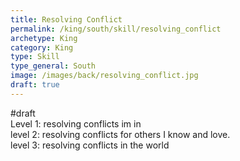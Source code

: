 ```yaml
---
title: Resolving Conflict
permalink: /king/south/skill/resolving_conflict
archetype: King
category: King
type: Skill
type_general: South
image: /images/back/resolving_conflict.jpg
draft: true
---
```

#draft   
Level 1: resolving conflicts im in  
level 2: resolving conflicts for others I know and love.   
level 3: resolving conflicts in the world
